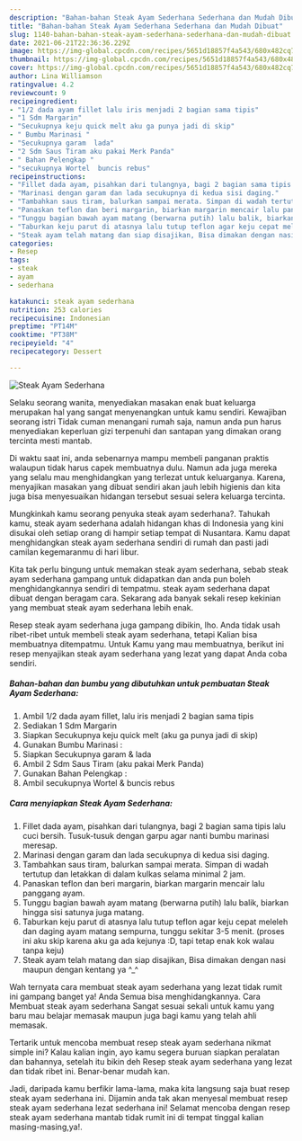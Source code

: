 ```yaml
---
description: "Bahan-bahan Steak Ayam Sederhana Sederhana dan Mudah Dibuat"
title: "Bahan-bahan Steak Ayam Sederhana Sederhana dan Mudah Dibuat"
slug: 1140-bahan-bahan-steak-ayam-sederhana-sederhana-dan-mudah-dibuat
date: 2021-06-21T22:36:36.229Z
image: https://img-global.cpcdn.com/recipes/5651d18857f4a543/680x482cq70/steak-ayam-sederhana-foto-resep-utama.jpg
thumbnail: https://img-global.cpcdn.com/recipes/5651d18857f4a543/680x482cq70/steak-ayam-sederhana-foto-resep-utama.jpg
cover: https://img-global.cpcdn.com/recipes/5651d18857f4a543/680x482cq70/steak-ayam-sederhana-foto-resep-utama.jpg
author: Lina Williamson
ratingvalue: 4.2
reviewcount: 9
recipeingredient:
- "1/2 dada ayam fillet lalu iris menjadi 2 bagian sama tipis"
- "1 Sdm Margarin"
- "Secukupnya keju quick melt aku ga punya jadi di skip"
- " Bumbu Marinasi "
- "Secukupnya garam  lada"
- "2 Sdm Saus Tiram aku pakai Merk Panda"
- " Bahan Pelengkap "
- "secukupnya Wortel  buncis rebus"
recipeinstructions:
- "Fillet dada ayam, pisahkan dari tulangnya, bagi 2 bagian sama tipis lalu cuci bersih. Tusuk-tusuk dengan garpu agar nanti bumbu marinasi meresap."
- "Marinasi dengan garam dan lada secukupnya di kedua sisi daging."
- "Tambahkan saus tiram, balurkan sampai merata. Simpan di wadah tertutup dan letakkan di dalam kulkas selama minimal 2 jam."
- "Panaskan teflon dan beri margarin, biarkan margarin mencair lalu panggang ayam."
- "Tunggu bagian bawah ayam matang (berwarna putih) lalu balik, biarkan hingga sisi satunya juga matang."
- "Taburkan keju parut di atasnya lalu tutup teflon agar keju cepat meleleh dan daging ayam matang sempurna, tunggu sekitar 3-5 menit. (proses ini aku skip karena aku ga ada kejunya :D, tapi tetap enak kok walau tanpa keju)"
- "Steak ayam telah matang dan siap disajikan, Bisa dimakan dengan nasi maupun dengan kentang ya ^_^"
categories:
- Resep
tags:
- steak
- ayam
- sederhana

katakunci: steak ayam sederhana 
nutrition: 253 calories
recipecuisine: Indonesian
preptime: "PT14M"
cooktime: "PT38M"
recipeyield: "4"
recipecategory: Dessert

---
```



![Steak Ayam Sederhana](https://img-global.cpcdn.com/recipes/5651d18857f4a543/680x482cq70/steak-ayam-sederhana-foto-resep-utama.jpg)

Selaku seorang wanita, menyediakan masakan enak buat keluarga merupakan hal yang sangat menyenangkan untuk kamu sendiri. Kewajiban seorang istri Tidak cuman menangani rumah saja, namun anda pun harus menyediakan keperluan gizi terpenuhi dan santapan yang dimakan orang tercinta mesti mantab.

Di waktu  saat ini, anda sebenarnya mampu membeli panganan praktis walaupun tidak harus capek membuatnya dulu. Namun ada juga mereka yang selalu mau menghidangkan yang terlezat untuk keluarganya. Karena, menyajikan masakan yang dibuat sendiri akan jauh lebih higienis dan kita juga bisa menyesuaikan hidangan tersebut sesuai selera keluarga tercinta. 



Mungkinkah kamu seorang penyuka steak ayam sederhana?. Tahukah kamu, steak ayam sederhana adalah hidangan khas di Indonesia yang kini disukai oleh setiap orang di hampir setiap tempat di Nusantara. Kamu dapat menghidangkan steak ayam sederhana sendiri di rumah dan pasti jadi camilan kegemaranmu di hari libur.

Kita tak perlu bingung untuk memakan steak ayam sederhana, sebab steak ayam sederhana gampang untuk didapatkan dan anda pun boleh menghidangkannya sendiri di tempatmu. steak ayam sederhana dapat dibuat dengan beragam cara. Sekarang ada banyak sekali resep kekinian yang membuat steak ayam sederhana lebih enak.

Resep steak ayam sederhana juga gampang dibikin, lho. Anda tidak usah ribet-ribet untuk membeli steak ayam sederhana, tetapi Kalian bisa membuatnya ditempatmu. Untuk Kamu yang mau membuatnya, berikut ini resep menyajikan steak ayam sederhana yang lezat yang dapat Anda coba sendiri.

<!--inarticleads1-->

##### Bahan-bahan dan bumbu yang dibutuhkan untuk pembuatan Steak Ayam Sederhana:

1. Ambil 1/2 dada ayam fillet, lalu iris menjadi 2 bagian sama tipis
1. Sediakan 1 Sdm Margarin
1. Siapkan Secukupnya keju quick melt (aku ga punya jadi di skip)
1. Gunakan  Bumbu Marinasi :
1. Siapkan Secukupnya garam &amp; lada
1. Ambil 2 Sdm Saus Tiram (aku pakai Merk Panda)
1. Gunakan  Bahan Pelengkap :
1. Ambil secukupnya Wortel &amp; buncis rebus




<!--inarticleads2-->

##### Cara menyiapkan Steak Ayam Sederhana:

1. Fillet dada ayam, pisahkan dari tulangnya, bagi 2 bagian sama tipis lalu cuci bersih. Tusuk-tusuk dengan garpu agar nanti bumbu marinasi meresap.
1. Marinasi dengan garam dan lada secukupnya di kedua sisi daging.
1. Tambahkan saus tiram, balurkan sampai merata. Simpan di wadah tertutup dan letakkan di dalam kulkas selama minimal 2 jam.
1. Panaskan teflon dan beri margarin, biarkan margarin mencair lalu panggang ayam.
1. Tunggu bagian bawah ayam matang (berwarna putih) lalu balik, biarkan hingga sisi satunya juga matang.
1. Taburkan keju parut di atasnya lalu tutup teflon agar keju cepat meleleh dan daging ayam matang sempurna, tunggu sekitar 3-5 menit. (proses ini aku skip karena aku ga ada kejunya :D, tapi tetap enak kok walau tanpa keju)
1. Steak ayam telah matang dan siap disajikan, Bisa dimakan dengan nasi maupun dengan kentang ya ^_^




Wah ternyata cara membuat steak ayam sederhana yang lezat tidak rumit ini gampang banget ya! Anda Semua bisa menghidangkannya. Cara Membuat steak ayam sederhana Sangat sesuai sekali untuk kamu yang baru mau belajar memasak maupun juga bagi kamu yang telah ahli memasak.

Tertarik untuk mencoba membuat resep steak ayam sederhana nikmat simple ini? Kalau kalian ingin, ayo kamu segera buruan siapkan peralatan dan bahannya, setelah itu bikin deh Resep steak ayam sederhana yang lezat dan tidak ribet ini. Benar-benar mudah kan. 

Jadi, daripada kamu berfikir lama-lama, maka kita langsung saja buat resep steak ayam sederhana ini. Dijamin anda tak akan menyesal membuat resep steak ayam sederhana lezat sederhana ini! Selamat mencoba dengan resep steak ayam sederhana mantab tidak rumit ini di tempat tinggal kalian masing-masing,ya!.

